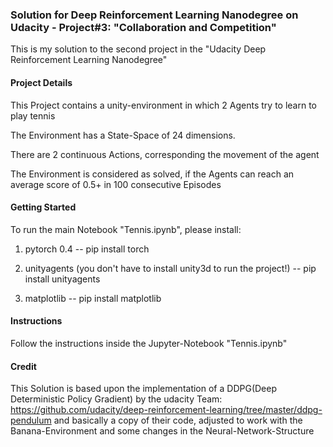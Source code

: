 ### Solution for Deep Reinforcement Learning Nanodegree on Udacity - Project#3: "Collaboration and Competition"
This is my solution to the second project in the "Udacity Deep Reinforcement Learning Nanodegree"

#### Project Details
This Project contains a unity-environment in which 2 Agents try to learn to play tennis

The Environment has a State-Space of 24 dimensions.

There are 2 continuous Actions, corresponding the movement of the agent

The Environment is considered as solved, if the Agents can reach an average score of 0.5+ in 100 consecutive Episodes


#### Getting Started
To run the main Notebook "Tennis.ipynb", please install:

1. pytorch 0.4
-- pip install torch

2. unityagents (you don't have to install unity3d to run the project!)
-- pip install unityagents

3. matplotlib
-- pip install matplotlib

#### Instructions
Follow the instructions inside the Jupyter-Notebook "Tennis.ipynb"

#### Credit
This Solution is based upon the implementation of a DDPG(Deep Deterministic Policy Gradient)
by the udacity Team: https://github.com/udacity/deep-reinforcement-learning/tree/master/ddpg-pendulum
and basically a copy of their code, adjusted to work with the Banana-Environment and some changes in the Neural-Network-Structure



